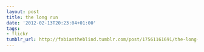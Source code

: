 ```yaml
---
layout: post
title: the long run
date: '2012-02-13T20:23:04+01:00'
tags:
- flickr
tumblr_url: http://fabiantheblind.tumblr.com/post/17561161691/the-long-run
---
```

